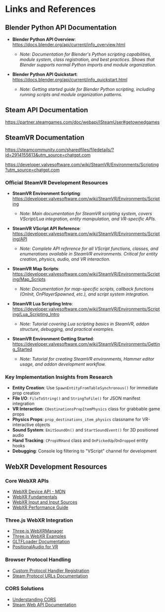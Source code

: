 # Links and References

## Blender Python API Documentation
- **Blender Python API Overview**: https://docs.blender.org/api/current/info_overview.html
  - *Note: Documentation for Blender's Python scripting capabilities, module system, class registration, and best practices. Shows that Blender supports normal Python imports and module organization.*

- **Blender Python API Quickstart**: https://docs.blender.org/api/current/info_quickstart.html
  - *Note: Getting started guide for Blender Python scripting, including running scripts and module organization patterns.*

## Steam API Documentation
https://partner.steamgames.com/doc/webapi/ISteamUser#getownedgames

## SteamVR Documentation
https://steamcommunity.com/sharedfiles/filedetails/?id=2914155613&utm_source=chatgpt.com

https://developer.valvesoftware.com/wiki/SteamVR/Environments/Scripting?utm_source=chatgpt.com

### Official SteamVR Development Resources
- **SteamVR Environment Scripting**: https://developer.valvesoftware.com/wiki/SteamVR/Environments/Scripting
  - *Note: Main documentation for SteamVR scripting system, covers VScript/Lua integration, entity manipulation, and VR-specific APIs.*

- **SteamVR VScript API Reference**: https://developer.valvesoftware.com/wiki/SteamVR/Environments/Scripting/API
  - *Note: Complete API reference for all VScript functions, classes, and enumerations available in SteamVR environments. Critical for entity creation, physics, audio, and VR interaction.*

- **SteamVR Map Scripts**: https://developer.valvesoftware.com/wiki/SteamVR/Environments/Scripting/Map_Scripts
  - *Note: Documentation for map-specific scripts, callback functions (OnInit, OnPlayerSpawned, etc.), and script system integration.*

- **SteamVR Lua Scripting Intro**: https://developer.valvesoftware.com/wiki/SteamVR/Environments/Scripting/Lua_Scripting_Intro
  - *Note: Tutorial covering Lua scripting basics in SteamVR, addon structure, debugging, and practical examples.*

- **SteamVR Environment Getting Started**: https://developer.valvesoftware.com/wiki/SteamVR/Environments/Getting_Started
  - *Note: Tutorial for creating SteamVR environments, Hammer editor usage, and addon development workflow.*

### Key Implementation Insights from Research
- **Entity Creation**: Use `SpawnEntityFromTableSynchronous()` for immediate prop creation
- **File I/O**: `FileToString()` and `StringToFile()` for JSON manifest integration  
- **VR Interaction**: `CDestinationsPropItemPhysics` class for grabbable game props
- **Physics Props**: `prop_destinations_item_physics` classname for VR-interactive objects
- **Sound System**: `EmitSoundOn()` and `StartSoundEvent()` for 3D positioned audio
- **Hand Tracking**: `CPropVRHand` class and `OnPickedUp`/`OnDropped` entity hooks
- **Debugging**: Console log filtering to "VScript" channel for development

## WebXR Development Resources

### Core WebXR APIs
- [WebXR Device API - MDN](https://developer.mozilla.org/en-US/docs/Web/API/WebXR_Device_API)
- [WebXR Fundamentals](https://developer.mozilla.org/en-US/docs/Web/API/WebXR_Device_API/Fundamentals)
- [WebXR Input and Input Sources](https://developer.mozilla.org/en-US/docs/Web/API/WebXR_Device_API/Inputs)
- [WebXR Performance Guide](https://developer.mozilla.org/en-US/docs/Web/API/WebXR_Device_API/Performance)

### Three.js WebXR Integration
- [Three.js WebXRManager](https://threejs.org/docs/#api/en/renderers/webxr/WebXRManager)
- [Three.js WebXR Examples](https://threejs.org/examples/?q=webxr)
- [GLTFLoader Documentation](https://threejs.org/docs/#examples/en/loaders/GLTFLoader)
- [PositionalAudio for VR](https://threejs.org/docs/#api/en/audio/PositionalAudio)

### Browser Protocol Handling
- [Custom Protocol Handler Registration](https://web.dev/custom-handlers/)
- [Steam Protocol URLs Documentation](https://developer.valvesoftware.com/wiki/Steam_browser_protocol)

### CORS Solutions
- [Understanding CORS](https://developer.mozilla.org/en-US/docs/Web/HTTP/CORS)
- [Steam Web API Documentation](https://steamcommunity.com/dev)
